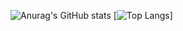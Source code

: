 ![Anurag's GitHub stats](https://github-readme-stats.vercel.app/api?username=SoroushBeigi&show_icons=true&theme=codeSTACKr&show=prs_merged,prs_merged_percentage)
[![Top Langs](https://github-readme-stats.vercel.app/api/top-langs/?username=SoroushBeigi&layout=donut-vertical&theme=codeSTACKr)]
